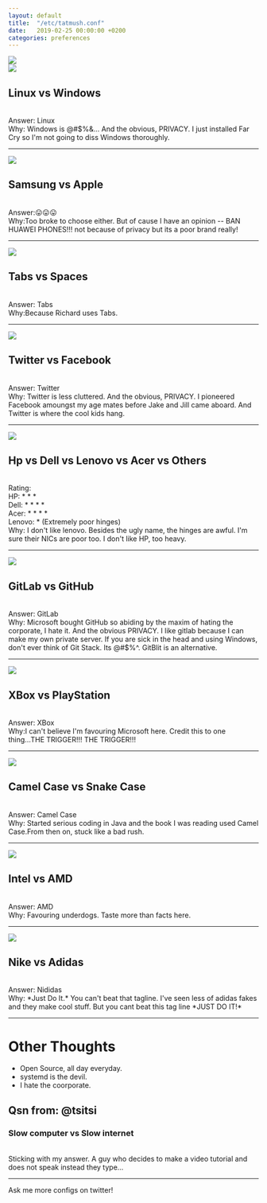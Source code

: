 ```yaml
---
layout: default
title:  "/etc/tatmush.conf"
date:   2019-02-25 00:00:00 +0200
categories: preferences
---
```

<style>
	img {
		display: block !important;
		margin: 0 auto !important;
	}
</style>
<img src="/assets/img/tatmush.conf/zeroOrone.jpg">
<img src="/assets/img/tatmush.conf/windowsVsLinux.jpeg">
<h2>Linux vs Windows</h2><br>
Answer: Linux<br>
Why: Windows is @#$%&... And the obvious, PRIVACY. I just installed Far Cry so I'm not going to diss Windows thoroughly.<br>
<hr>
<img src="/assets/img/tatmush.conf/samvsappl.jpg">
<h2>Samsung vs Apple</h2><br>
Answer:😛😛😛<br>
Why:Too broke to choose either. But of cause I have an opinion -- BAN HUAWEI PHONES!!! not because of privacy but its a poor brand really!
<hr>
<img src="/assets/img/tatmush.conf/richard.jpg">
<h2>Tabs vs Spaces</h2><br>
Answer: Tabs<br>
Why:Because Richard uses Tabs.<br>
<hr>
<img src="/assets/img/tatmush.conf/twittervsfacebook.jpg">
<h2>Twitter vs Facebook</h2><br>
Answer: Twitter<br>
Why: Twitter is less cluttered. And the obvious, PRIVACY. I pioneered Facebook amoungst my age mates before Jake and Jill came aboard. And Twitter is where the cool kids hang.<br>
<hr>
<img src="/assets/img/tatmush.conf/laptops.jpeg">
<h2>Hp vs Dell vs Lenovo vs Acer vs Others</h2><br>
Rating: <br> 
HP: * * * <br> 
Dell: * * * * <br> 
Acer: * * * * <br> 
Lenovo: * (Extremely poor hinges)<br>
Why: I don't like lenovo. Besides the ugly name, the hinges are awful. I'm sure their NICs are poor too. I don't like HP, too heavy.<br>
<hr>
<img src="/assets/img/tatmush.conf/gitlabvsgithub.jpg">
<h2>GitLab vs GitHub</h2><br>
Answer: GitLab<br>
Why: Microsoft bought GitHub so abiding by the maxim of hating the corporate, I hate it. And the obvious PRIVACY. I like gitlab because I can make my own private server. If you are sick in the head and using Windows, don't ever think of Git Stack. Its @#$%^. GitBlit is an alternative.<br>
<hr>
<img src="/assets/img/tatmush.conf/xboxvsps.jpg">
<h2>XBox vs PlayStation</h2><br>
Answer: XBox<br>
Why:I can't believe I'm favouring Microsoft here. Credit this to one thing...THE TRIGGER!!! THE TRIGGER!!!<br>
<hr>
<img src="/assets/img/tatmush.conf/camelCaseVsSnakeCase.jpg">
<h2>Camel Case vs Snake Case</h2><br>
Answer: Camel Case<br>
Why: Started serious coding in Java and the book I was reading used Camel Case.From then on, stuck like a bad rush.<br>
<hr>
<img src="/assets/img/tatmush.conf/itelvsamd.jpg">
<h2>Intel vs AMD</h2><br>
Answer: AMD<br>
Why: Favouring underdogs. Taste more than facts here.
<hr>
<img src="/assets/img/tatmush.conf/adidasVsNike.png">
<h2>Nike vs Adidas</h2><br>
Answer: Nididas<br>
Why: *Just Do It.* You can't beat that tagline. I've seen less of adidas fakes and they make cool stuff. But you cant beat this tag line *JUST DO IT!*<hr>
<h1>Other Thoughts</h1>
<ul>
	<li>Open Source, all day everyday.</li>
	<li>systemd is the devil.</li>
	<li>I hate the coorporate.</li>
</ul> 

<h2>Qsn from: @tsitsi</h2>
<h3>Slow computer vs Slow internet</h3><br>
Sticking with my answer. A guy who decides to make a video tutorial and does not speak instead they type...<br> 
<hr>Ask me more configs on twitter!
